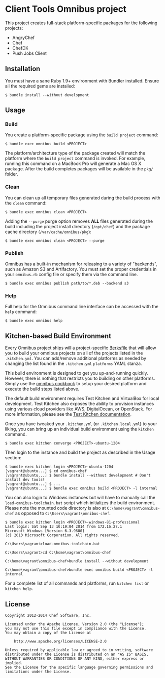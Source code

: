 Client Tools Omnibus project
============================
This project creates full-stack platform-specific packages for the following projects:

* AngryChef
* Chef
* ChefDK
* Push Jobs Client

Installation
------------
You must have a sane Ruby 1.9+ environment with Bundler installed. Ensure all
the required gems are installed:

```shell
$ bundle install --without development
```

Usage
-----
### Build

You create a platform-specific package using the `build project` command:

```shell
$ bundle exec omnibus build <PROJECT>
```

The platform/architecture type of the package created will match the platform
where the `build project` command is invoked. For example, running this command
on a MacBook Pro will generate a Mac OS X package. After the build completes
packages will be available in the `pkg/` folder.

### Clean

You can clean up all temporary files generated during the build process with
the `clean` command:

```shell
$ bundle exec omnibus clean <PROJECT>
```

Adding the `--purge` purge option removes __ALL__ files generated during the
build including the project install directory (`/opt/chef`) and
the package cache directory (`/var/cache/omnibus/pkg`):

```shell
$ bundle exec omnibus clean <PROJECT> --purge
```

### Publish

Omnibus has a built-in mechanism for releasing to a variety of "backends", such
as Amazon S3 and Artifactory. You must set the proper credentials in your `omnibus.rb`
config file or specify them via the command line.

```shell
$ bundle exec omnibus publish path/to/*.deb --backend s3
```

### Help

Full help for the Omnibus command line interface can be accessed with the
`help` command:

```shell
$ bundle exec omnibus help
```

Kitchen-based Build Environment
-------------------------------
Every Omnibus project ships will a project-specific
[Berksfile](http://berkshelf.com/) that will allow you to build your omnibus projects on all of the projects listed
in the `.kitchen.yml`. You can add/remove additional platforms as needed by
changing the list found in the `.kitchen.yml` `platforms` YAML stanza.

This build environment is designed to get you up-and-running quickly. However,
there is nothing that restricts you to building on other platforms. Simply use
the [omnibus cookbook](https://github.com/opscode-cookbooks/omnibus) to setup
your desired platform and execute the build steps listed above.

The default build environment requires Test Kitchen and VirtualBox for local
development. Test Kitchen also exposes the ability to provision instances using
various cloud providers like AWS, DigitalOcean, or OpenStack. For more
information, please see the [Test Kitchen documentation](http://kitchen.ci).

Once you have tweaked your `.kitchen.yml` (or `.kitchen.local.yml`) to your
liking, you can bring up an individual build environment using the `kitchen`
command.

```shell
$ bundle exec kitchen converge <PROJECT>-ubuntu-1204
```

Then login to the instance and build the project as described in the Usage
section:

```shell
$ bundle exec kitchen login <PROJECT>-ubuntu-1204
[vagrant@ubuntu...] $ cd omnibus-chef
[vagrant@ubuntu...] $ bundle install --without development # Don't install dev tools!
[vagrant@ubuntu...] $ ...
[vagrant@ubuntu...] $ bundle exec omnibus build <PROJECT> -l internal
```

You can also login to Windows instances but will have to manually call the
`load-omnibus-toolchain.bat` script which initializes the build environment.
Please note the mounted code directory is also at `C:\home\vagrant\omnibus-chef`
as opposed to `C:\Users\vagrant\omnibus-chef`.

```shell
$ bundle exec kitchen login <PROJECT>-windows-81-professional
Last login: Sat Sep 13 10:19:04 2014 from 172.16.27.1
Microsoft Windows [Version 6.3.9600]
(c) 2013 Microsoft Corporation. All rights reserved.

C:\Users\vagrant>load-omnibus-toolchain.bat

C:\Users\vagrant>cd C:\home\vagrant\omnibus-chef

C:\home\vagrant\omnibus-chef>bundle install --without development

C:\home\vagrant\omnibus-chef>bundle exec omnibus build <PROJECT> -l internal
```

For a complete list of all commands and platforms, run `kitchen list` or
`kitchen help`.

License
-------
```text
Copyright 2012-2014 Chef Software, Inc.

Licensed under the Apache License, Version 2.0 (the "License");
you may not use this file except in compliance with the License.
You may obtain a copy of the License at

    http://www.apache.org/licenses/LICENSE-2.0

Unless required by applicable law or agreed to in writing, software
distributed under the License is distributed on an "AS IS" BASIS,
WITHOUT WARRANTIES OR CONDITIONS OF ANY KIND, either express or implied.
See the License for the specific language governing permissions and
limitations under the License.
```
